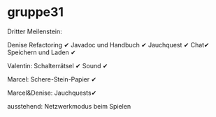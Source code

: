 gruppe31
========

Dritter Meilenstein:

Denise
Refactoring ✔ 
Javadoc und Handbuch ✔ 
Jauchquest ✔ 
Chat✔ 
Speichern und Laden ✔ 

Valentin:
Schalterrätsel ✔ 
Sound ✔ 

Marcel:
Schere-Stein-Papier ✔ 

Marcel&Denise:
Jauchquests✔ 


ausstehend:
Netzwerkmodus beim Spielen









